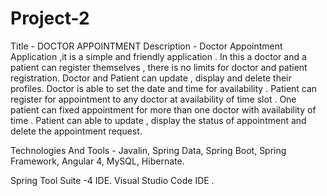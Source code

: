 # Project-2
Title -  DOCTOR APPOINTMENT 
Description - Doctor Appointment Application ,it is a simple and friendly application . In this a doctor and a patient can register themselves , there is no limits for doctor and patient registration. Doctor and Patient can update , display and delete their profiles. Doctor is able to set the date and time for availability . Patient can register for appointment to any doctor at availability of time slot . One patient can fixed appointment for more than one doctor with availability of time . Patient can able to update , display the status of appointment and delete the appointment request.

Technologies And Tools -
 Javalin, Spring Data, Spring Boot, Spring Framework, Angular 4, MySQL, Hibernate.
 
 Spring Tool Suite -4 IDE.
 Visual Studio Code IDE .
